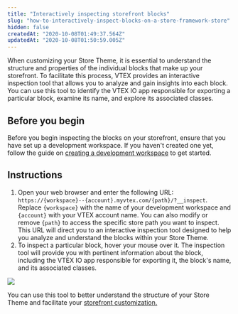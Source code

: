 ```yaml
---
title: "Interactively inspecting storefront blocks"
slug: "how-to-interactively-inspect-blocks-on-a-store-framework-store"
hidden: false
createdAt: "2020-10-08T01:49:37.564Z"
updatedAt: "2020-10-08T01:50:59.005Z"
---
```


When customizing your Store Theme, it is essential to understand the structure and properties of the individual blocks that make up your storefront. To facilitate this process, VTEX provides an interactive inspection tool that allows you to analyze and gain insights into each block. You can use this tool to identify the VTEX IO app responsible for exporting a particular block, examine its name, and explore its associated classes.

## Before you begin

Before you begin inspecting the blocks on your storefront, ensure that you have set up a development workspace. If you haven't created one yet, follow the guide on [creating a development workspace](https://developers.vtex.com/docs/guides/vtex-io-documentation-creating-a-development-workspace) to get started.

## Instructions

1. Open your web browser and enter the following URL: `https://{workspace}--{account}.myvtex.com/{path}/?__inspect`. Replace `{workspace}` with the name of your development workspace and `{account}` with your VTEX account name. You can also modify or remove `{path}` to access the specific store path you want to inspect. This URL will direct you to an interactive inspection tool designed to help you analyze and understand the blocks within your Store Theme.
2. To inspect a particular block, hover your mouse over it. The inspection tool will provide you with pertinent information about the block, including the VTEX IO app responsible for exporting it, the block's name, and its associated classes.

![](https://cdn.jsdelivr.net/gh/vtexdocs/dev-portal-content@main/images/how-to-interactively-inspect-blocks-on-a-store-framework-store-0.png)

You can use this tool to better understand the structure of your Store Theme and facilitate your [storefront customization.](https://developers.vtex.com/docs/guides/vtex-io-documentation-using-css-handles-for-store-customization)

